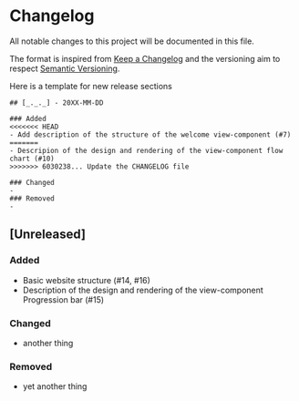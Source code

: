 # Changelog
All notable changes to this project will be documented in this file.

The format is inspired from [Keep a Changelog](http://keepachangelog.com/en/1.0.0/)
and the versioning aim to respect [Semantic Versioning](http://semver.org/spec/v2.0.0.html).

Here is a template for new release sections

```
## [_._._] - 20XX-MM-DD

### Added
<<<<<<< HEAD
- Add description of the structure of the welcome view-component (#7)
=======
- Descripion of the design and rendering of the view-component flow chart (#10)
>>>>>>> 6030238... Update the CHANGELOG file

### Changed
-
### Removed
-
```
## [Unreleased]

### Added
- Basic website structure (#14, #16)
- Description of the design and rendering of the view-component Progression bar (#15)

### Changed
- another thing

### Removed
- yet another thing

